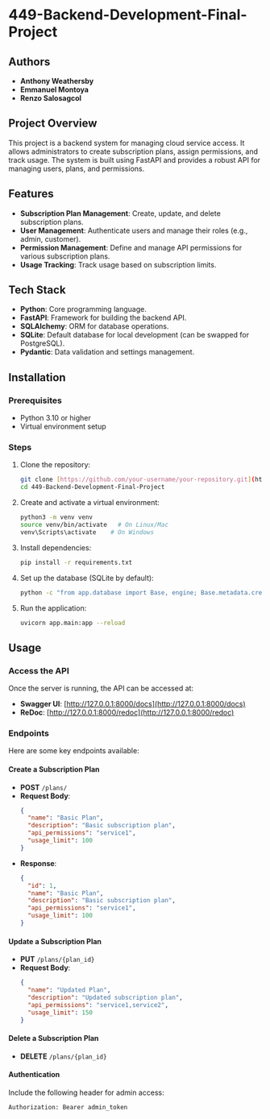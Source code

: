 # 449-Backend-Development-Final-Project
## Authors
- **Anthony Weathersby**
- **Emmanuel Montoya**
- **Renzo Salosagcol**
  
## Project Overview
This project is a backend system for managing cloud service access. It allows administrators to create subscription plans, assign permissions, and track usage. The system is built using FastAPI and provides a robust API for managing users, plans, and permissions.

## Features
- **Subscription Plan Management**: Create, update, and delete subscription plans.
- **User Management**: Authenticate users and manage their roles (e.g., admin, customer).
- **Permission Management**: Define and manage API permissions for various subscription plans.
- **Usage Tracking**: Track usage based on subscription limits.

## Tech Stack
- **Python**: Core programming language.
- **FastAPI**: Framework for building the backend API.
- **SQLAlchemy**: ORM for database operations.
- **SQLite**: Default database for local development (can be swapped for PostgreSQL).
- **Pydantic**: Data validation and settings management.

## Installation

### Prerequisites
- Python 3.10 or higher
- Virtual environment setup

### Steps
1. Clone the repository:
   ```bash
   git clone [https://github.com/your-username/your-repository.git](https://github.com/AnthonyWeathersby99/449-Backend-Development-Final-Project.git)
   cd 449-Backend-Development-Final-Project
   ```
2. Create and activate a virtual environment:
   ```bash
   python3 -m venv venv
   source venv/bin/activate   # On Linux/Mac
   venv\Scripts\activate    # On Windows
   ```
3. Install dependencies:
   ```bash
   pip install -r requirements.txt
   ```
4. Set up the database (SQLite by default):
   ```bash
   python -c "from app.database import Base, engine; Base.metadata.create_all(bind=engine)"
   ```
5. Run the application:
   ```bash
   uvicorn app.main:app --reload
   ```

## Usage

### Access the API
Once the server is running, the API can be accessed at:
- **Swagger UI**: [http://127.0.0.1:8000/docs](http://127.0.0.1:8000/docs)
- **ReDoc**: [http://127.0.0.1:8000/redoc](http://127.0.0.1:8000/redoc)

### Endpoints
Here are some key endpoints available:

#### Create a Subscription Plan
- **POST** `/plans/`
- **Request Body**:
  ```json
  {
    "name": "Basic Plan",
    "description": "Basic subscription plan",
    "api_permissions": "service1",
    "usage_limit": 100
  }
  ```
- **Response**:
  ```json
  {
    "id": 1,
    "name": "Basic Plan",
    "description": "Basic subscription plan",
    "api_permissions": "service1",
    "usage_limit": 100
  }
  ```

#### Update a Subscription Plan
- **PUT** `/plans/{plan_id}`
- **Request Body**:
  ```json
  {
    "name": "Updated Plan",
    "description": "Updated subscription plan",
    "api_permissions": "service1,service2",
    "usage_limit": 150
  }
  ```

#### Delete a Subscription Plan
- **DELETE** `/plans/{plan_id}`

#### Authentication
Include the following header for admin access:
```
Authorization: Bearer admin_token
```
